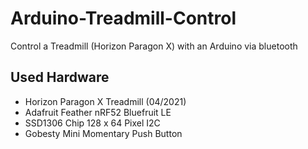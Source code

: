 # Arduino-Treadmill-Control
Control a Treadmill (Horizon Paragon X) with an Arduino via bluetooth
## Used Hardware
- Horizon Paragon X Treadmill (04/2021)
- Adafruit Feather nRF52 Bluefruit LE
- SSD1306 Chip 128 x 64 Pixel I2C
- Gobesty Mini Momentary Push Button
